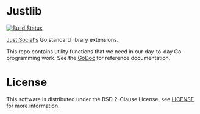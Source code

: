 # Justlib

[![Build Status](https://travis-ci.org/justsocialapps/holmes.svg?branch=master)](https://travis-ci.org/justsocialapps/holmes)

[Just Social's](https://just.social) Go standard library extensions.

This repo contains utility functions that we need in our day-to-day Go
programming work. See the
[GoDoc](https://godoc.org/github.com/justsocialapps/justlib) for reference
documentation.

# License

This software is distributed under the BSD 2-Clause License, see
[LICENSE](LICENSE) for more information.

